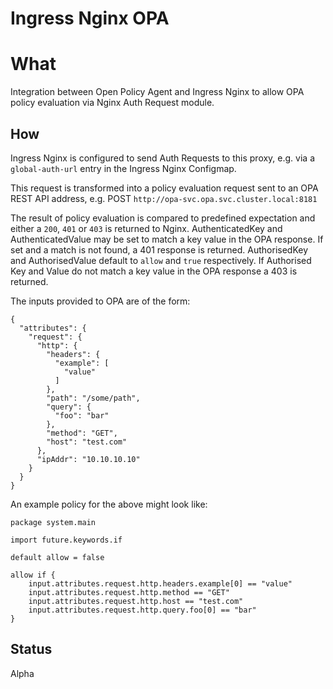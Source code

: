 # Ingress Nginx OPA

# What
Integration between Open Policy Agent and Ingress Nginx to allow OPA policy evaluation via Nginx Auth Request module.

## How

Ingress Nginx is configured to send Auth Requests to this proxy, e.g. via a `global-auth-url` entry in the Ingress Nginx Configmap. 

This request is transformed into a policy evaluation request sent to an OPA REST API address, 
e.g. POST `http://opa-svc.opa.svc.cluster.local:8181`

The result of policy evaluation is compared to predefined expectation and either a `200`, `401` or `403` is
returned to Nginx. AuthenticatedKey and AuthenticatedValue may be set to match a key value in the OPA response. 
If set and a match is not found, a 401 response is returned. AuthorisedKey and AuthorisedValue default to `allow` and 
`true` respectively. If Authorised Key and Value do not match a key value in the OPA response a 403 is returned.

The inputs provided to OPA are of the form:

```
{
  "attributes": {
    "request": {
      "http": {
        "headers": {
          "example": [
            "value"
          ]
        },
        "path": "/some/path",
        "query": {
          "foo": "bar"
        },
        "method": "GET",
        "host": "test.com"
      },
      "ipAddr": "10.10.10.10"
    }
  }
}
```

An example policy for the above might look like:

```
package system.main

import future.keywords.if

default allow = false

allow if {
    input.attributes.request.http.headers.example[0] == "value"
    input.attributes.request.http.method == "GET"
    input.attributes.request.http.host == "test.com"
    input.attributes.request.http.query.foo[0] == "bar"
}
```

## Status

Alpha